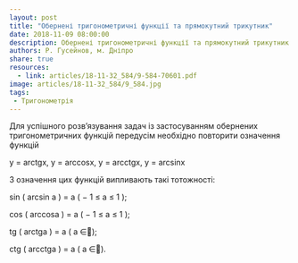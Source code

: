 ```yaml
---
layout: post
title: "Обернені тригонометричні функції та прямокутний трикутник"
date: 2018-11-09 08:00:00
description: Обернені тригонометричні функції та прямокутний трикутник
authors: Р. Гусейнов, м. Дніпро
share: true
resources:
  - link: articles/18-11-32_584/9-584-70601.pdf
image: articles/18-11-32_584/9_584.jpg
tags:
 - Тригонометрія
---
```


Для успішного розв’язування задач із застосуванням обернених тригонометричних функцій передусім необхідно повторити означення функцій

y = arctgx, y = arccosx, y = arcctgx, y = arcsinx

З означення цих функцій випливають такі тотожності:

sin ( arcsin a ) = a ( − 1 ≤ a ≤ 1 );

cos ( arccosa ) = a ( − 1 ≤ a ≤ 1 );

tg ( arctga ) = a ( a ∈);

ctg ( arcctga ) = a ( a ∈).
